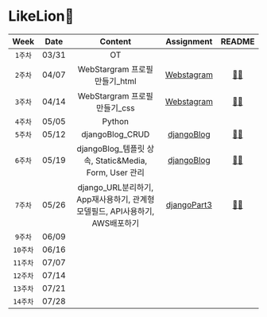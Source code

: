 # LikeLion🦁

|   Week   | Date  |                                   Content                                    |                                    Assignment                                    |                                         README                                          |
| :------: | :---: | :--------------------------------------------------------------------------: | :------------------------------------------------------------------------------: | :-------------------------------------------------------------------------------------: |
| `1주차`   | 03/31 |                                      OT                                      |
| `2주차`  | 04/07 |                       WebStargram 프로필 만들기\_html                        | [Webstagram](https://github.com/hannachoi24/LikeLion.git/tree/master/Webstagram) | [👩‍💻](https://github.com/hannachoi24/LikeLion.git/blob/main/README/README_Webstagram.md) |
| `3주차`  | 04/14 |                        WebStargram 프로필 만들기\_css                        | [Webstagram](https://github.com/hannachoi24/LikeLion.git/tree/master/Webstagram) | [👩‍💻](https://github.com/hannachoi24/LikeLion.git/blob/main/README/README_Webstagram.md) |
| `4주차`  | 05/05 |                                    Python                                    |
| `5주차`  | 05/12 |                               djangoBlog_CRUD                                | [djangoBlog](https://github.com/hannachoi24/LikeLion.git/tree/master/djangoBlog) | [👩‍💻](https://github.com/hannachoi24/LikeLion.git/blob/main/README/README_djangoBlog.md) |
| `6주차`  | 05/19 |            djangoBlog\_템플릿 상속, Static&Media, Form, User 관리            | [djangoBlog](https://github.com/hannachoi24/LikeLion.git/tree/master/djangoBlog) | [👩‍💻](https://github.com/hannachoi24/LikeLion.git/blob/main/README/README_djangoBlog.md) |
| `7주차`  | 05/26 | django_URL분리하기, App재사용하기, 관계형 모델필드, API사용하기, AWS배포하기 | [djangoPart3](https://github.com/hannachoi24/LikeLion.git/tree/master/djangoPart3) | [👩‍💻](https://github.com/hannachoi24/LikeLion.git/blob/main/README/README_djangoPart3.md) |                                   |                                                                                     |
| `9주차`  | 06/09 |
| `10주차` | 06/16 |
| `11주차` | 07/07 |
| `12주차` | 07/14 |
| `13주차` | 07/21 |
| `14주차` | 07/28 |
